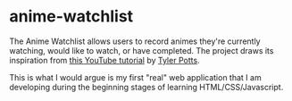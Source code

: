 # anime-watchlist

The Anime Watchlist allows users to record animes they're currently watching, would like to watch, or have completed. The project draws its inspiration from [this YouTube tutorial](https://www.youtube.com/watch?v=yf7ShkmaNNE) by [Tyler Potts](https://www.youtube.com/@TylerPotts). 

This is what I would argue is my first "real" web application that I am developing during the beginning stages of learning HTML/CSS/Javascript.
